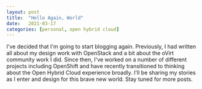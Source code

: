 ```yaml
---
layout: post
title:  "Hello Again, World"
date:   2021-03-17
categories: [personal, open hybrid cloud]
---
```

I've decided that I'm going to start blogging again. Previously, I had written all about my design work with OpenStack and a bit about the oVirt community work I did. Since then, I've worked on a number of different projects including OpenShift and have recently transitioned to thinking about the Open Hybrid Cloud experience broadly. I'll be sharing my stories as I enter and design for this brave new world. Stay tuned for more posts.
